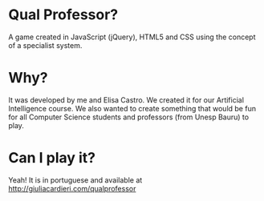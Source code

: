 # Qual Professor?
A game created in JavaScript (jQuery), HTML5 and CSS using the concept of a specialist system.

# Why?
It was developed by me and Elisa Castro. We created it for our Artificial Intelligence course. 
We also wanted to create something that would be fun for all Computer Science students and professors (from Unesp Bauru) to play.

# Can I play it?
Yeah! It is in portuguese and available at http://giuliacardieri.com/qualprofessor


